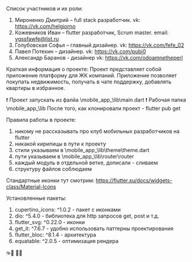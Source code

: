 
Список участников и их роли:
  1.	Мироненко Дмитрий – full stack разработчик. vk: https://vk.com/helgiorno
  2.	Кожевников Иван – flutter разработчик, Scrum master. email: vgssfawfe@list.ru
  3.	Голубовская Софья – главный дизайнер. vk: https://vk.com/fefe_02
  4.	Павел Потехин – дизайнер. vk: https://vk.com/pubi0
  5.  Александр Баранов - дизайнер vk: https://vk.com/odoamnetheperl

Краткая информация о проекте:
  Проект представляет собой приложение платформу для ЖК компаний.
  Приложение позволяет покупать недвижимость, получать в чате поддержку,
  добавлять квартиры в избранное.

❗ Проект запускать из фалйа \mobile_app_\lib\main.dart ❗
Рабочая папка \mobile_app_\lib
После того, как клонировали проект - flutter pub get

Правила работы в проекте:
  1. никому не рассказывать про клуб мобильных разработчиков на flutter
  2. никакой кирилицы в пути к проекту
  3. стили указываем в \mobile_app_\lib\theme\theme.dart
  4. пути указываем в \mobile_app_\lib\router\router
  5. каждый модуль в отдельной ветке, дописали - сливаем
  6. структуру файлов соблюдаем

Стандартные иконки тут смотрим: https://flutter.su/docs/widgets-class/Material-Icons

Установленные пакеты:
1. cupertino_icons: ^1.0.2 - пакет с иконками
2. dio: ^5.4.0 - библиотека для http запросов get, post и т.д.
3. flutter_svg: ^0.22.0 - иконки
4. get_it: ^7.6.7 - удобно использовать паттерны проектирования
5. flutter_bloc: ^8.1.4 - архитектура
6. equatable: ^2.0.5 - оптимизация рендера



☕🍩
🍵🍪
